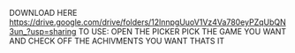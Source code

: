 DOWNLOAD HERE
https://drive.google.com/drive/folders/12lnnpgUuoV1Vz4Va780eyPZqUbQN3un_?usp=sharing
TO USE:
OPEN THE PICKER PICK THE GAME YOU WANT AND CHECK OFF THE ACHIVMENTS YOU WANT THATS IT
